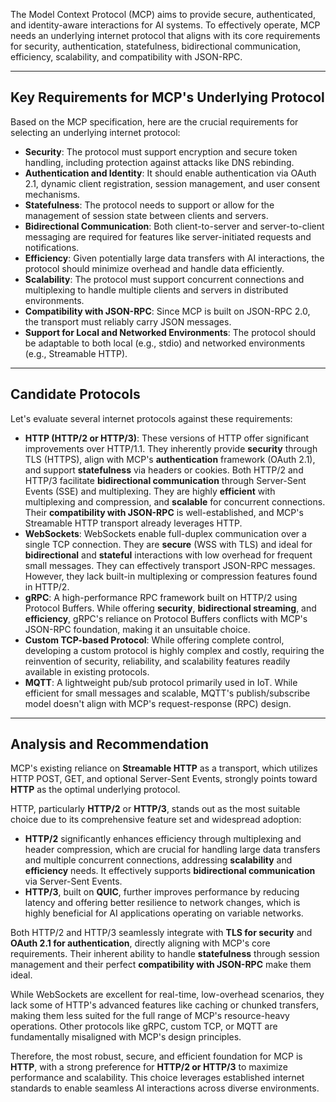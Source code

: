 The Model Context Protocol (MCP) aims to provide secure, authenticated, and identity-aware interactions for AI systems. To effectively operate, MCP needs an underlying internet protocol that aligns with its core requirements for security, authentication, statefulness, bidirectional communication, efficiency, scalability, and compatibility with JSON-RPC.

---

## Key Requirements for MCP's Underlying Protocol

Based on the MCP specification, here are the crucial requirements for selecting an underlying internet protocol:

* **Security**: The protocol must support encryption and secure token handling, including protection against attacks like DNS rebinding.
* **Authentication and Identity**: It should enable authentication via OAuth 2.1, dynamic client registration, session management, and user consent mechanisms.
* **Statefulness**: The protocol needs to support or allow for the management of session state between clients and servers.
* **Bidirectional Communication**: Both client-to-server and server-to-client messaging are required for features like server-initiated requests and notifications.
* **Efficiency**: Given potentially large data transfers with AI interactions, the protocol should minimize overhead and handle data efficiently.
* **Scalability**: The protocol must support concurrent connections and multiplexing to handle multiple clients and servers in distributed environments.
* **Compatibility with JSON-RPC**: Since MCP is built on JSON-RPC 2.0, the transport must reliably carry JSON messages.
* **Support for Local and Networked Environments**: The protocol should be adaptable to both local (e.g., stdio) and networked environments (e.g., Streamable HTTP).

---

## Candidate Protocols

Let's evaluate several internet protocols against these requirements:

* **HTTP (HTTP/2 or HTTP/3)**: These versions of HTTP offer significant improvements over HTTP/1.1. They inherently provide **security** through TLS (HTTPS), align with MCP's **authentication** framework (OAuth 2.1), and support **statefulness** via headers or cookies. Both HTTP/2 and HTTP/3 facilitate **bidirectional communication** through Server-Sent Events (SSE) and multiplexing. They are highly **efficient** with multiplexing and compression, and **scalable** for concurrent connections. Their **compatibility with JSON-RPC** is well-established, and MCP's Streamable HTTP transport already leverages HTTP.
* **WebSockets**: WebSockets enable full-duplex communication over a single TCP connection. They are **secure** (WSS with TLS) and ideal for **bidirectional** and **stateful** interactions with low overhead for frequent small messages. They can effectively transport JSON-RPC messages. However, they lack built-in multiplexing or compression features found in HTTP/2.
* **gRPC**: A high-performance RPC framework built on HTTP/2 using Protocol Buffers. While offering **security**, **bidirectional streaming**, and **efficiency**, gRPC's reliance on Protocol Buffers conflicts with MCP's JSON-RPC foundation, making it an unsuitable choice.
* **Custom TCP-based Protocol**: While offering complete control, developing a custom protocol is highly complex and costly, requiring the reinvention of security, reliability, and scalability features readily available in existing protocols.
* **MQTT**: A lightweight pub/sub protocol primarily used in IoT. While efficient for small messages and scalable, MQTT's publish/subscribe model doesn't align with MCP's request-response (RPC) design.

---

## Analysis and Recommendation

MCP's existing reliance on **Streamable HTTP** as a transport, which utilizes HTTP POST, GET, and optional Server-Sent Events, strongly points toward **HTTP** as the optimal underlying protocol.

HTTP, particularly **HTTP/2** or **HTTP/3**, stands out as the most suitable choice due to its comprehensive feature set and widespread adoption:

* **HTTP/2** significantly enhances efficiency through multiplexing and header compression, which are crucial for handling large data transfers and multiple concurrent connections, addressing **scalability** and **efficiency** needs. It effectively supports **bidirectional communication** via Server-Sent Events.
* **HTTP/3**, built on **QUIC**, further improves performance by reducing latency and offering better resilience to network changes, which is highly beneficial for AI applications operating on variable networks.

Both HTTP/2 and HTTP/3 seamlessly integrate with **TLS for security** and **OAuth 2.1 for authentication**, directly aligning with MCP's core requirements. Their inherent ability to handle **statefulness** through session management and their perfect **compatibility with JSON-RPC** make them ideal.

While WebSockets are excellent for real-time, low-overhead scenarios, they lack some of HTTP's advanced features like caching or chunked transfers, making them less suited for the full range of MCP's resource-heavy operations. Other protocols like gRPC, custom TCP, or MQTT are fundamentally misaligned with MCP's design principles.

Therefore, the most robust, secure, and efficient foundation for MCP is **HTTP**, with a strong preference for **HTTP/2 or HTTP/3** to maximize performance and scalability. This choice leverages established internet standards to enable seamless AI interactions across diverse environments.
